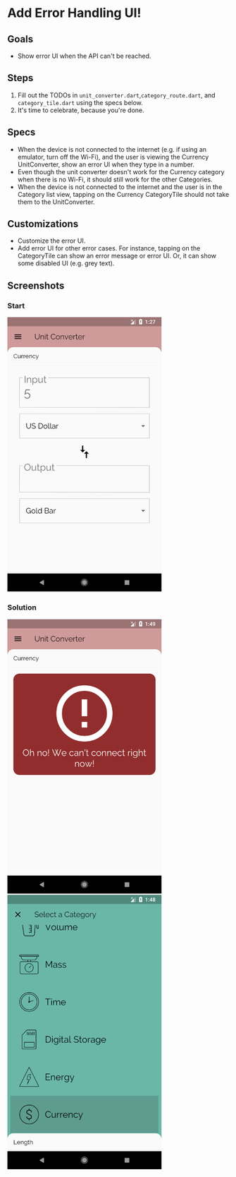 # Add Error Handling UI!

## Goals
- Show error UI when the API can't be reached.

## Steps
 1. Fill out the TODOs in `unit_converter.dart`,`category_route.dart`, and `category_tile.dart` using the specs below.
 2. It's time to celebrate, because you're done.

## Specs
 - When the device is not connected to the internet (e.g. if using an emulator, turn off the Wi-Fi), and the user is viewing the Currency UnitConverter, show an error UI when they type in a number.
 - Even though the unit converter doesn't work for the Currency category when there is no Wi-Fi, it should still work for the other Categories.
 - When the device is not connected to the internet and the user is in the Category list view, tapping on the Currency CategoryTile should not take them to the UnitConverter.

## Customizations
 - Customize the error UI.
 - Add error UI for other error cases. For instance, tapping on the CategoryTile can show an error message or error UI. Or, it can show some disabled UI (e.g. grey text).

## Screenshots

### Start
<img src='../../screenshots/12_error.png' width='350'>

### Solution
<img src='../../screenshots/12_error_2.png' width='350'><img src='../../screenshots/12_error_3.png' width='350'>
